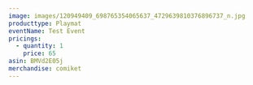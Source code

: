 ```yaml
---
image: images/120949409_698765354065637_4729639810376896737_n.jpg
producttype: Playmat
eventName: Test Event
pricings:
  - quantity: 1
    price: 65
asin: BMVd2E05j
merchandise: comiket
---
```

